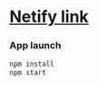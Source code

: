# <a href="https://648fb37b72e8800c446e035e--celadon-crisp-ea27b7.netlify.app/">Netify link </a>  

### App launch
```sh
npm install
npm start
```
